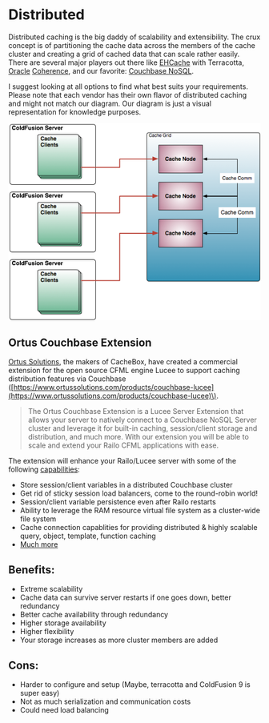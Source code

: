 # Distributed

Distributed caching is the big daddy of scalability and extensibility. The crux concept is of partitioning the cache data across the members of the cache cluster and creating a grid of cached data that can scale rather easily. There are several major players out there like [EHCache](http://ehcache.org/) with Terracotta, [Oracle](http://www.oracle.com/technetwork/middleware/coherence/overview/index.html) [Coherence](http://www.oracle.com/technetwork/middleware/coherence/overview/index.html), and our favorite: [Couchbase NoSQL](http://couchbase.com/).

I suggest looking at all options to find what best suits your requirements. Please note that each vendor has their own flavor of distributed caching and might not match our diagram. Our diagram is just a visual representation for knowledge purposes.

![](../.gitbook/assets/cachebox_topology_distributed.png)

## Ortus Couchbase Extension

[Ortus Solutions](https://www.ortussolutions.com/products/couchbase-lucee), the makers of CacheBox, have created a commercial extension for the open source CFML engine Lucee to support caching distribution features via Couchbase \([https://www.ortussolutions.com/products/couchbase-lucee](https://www.ortussolutions.com/products/couchbase-lucee)\).

> The Ortus Couchbase Extension is a Lucee Server Extension that allows your server to natively connect to a Couchbase NoSQL Server cluster and leverage it for built-in caching, session/client storage and distribution, and much more. With our extension you will be able to scale and extend your Railo CFML applications with ease.

The extension will enhance your Railo/Lucee server with some of the following [capabilities](http://www.ortussolutions.com/#capabilities):

* Store session/client variables in a distributed Couchbase cluster
* Get rid of sticky session load balancers, come to the round-robin world!
* Session/client variable persistence even after Railo restarts
* Ability to leverage the RAM resource virtual file system as a cluster-wide file system
* Cache connection capablities for providing distributed & highly scalable query, object, template, function caching
* [Much more](http://www.ortussolutions.com/#capabilities)

## Benefits:

* Extreme scalability
* Cache data can survive server restarts if one goes down, better redundancy
* Better cache availability through redundancy
* Higher storage availability
* Higher flexibility
* Your storage increases as more cluster members are added

## Cons:

* Harder to configure and setup \(Maybe, terracotta and ColdFusion 9 is super easy\)
* Not as much serialization and communication costs
* Could need load balancing

